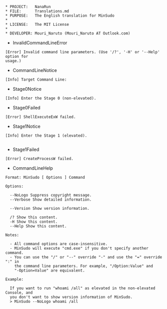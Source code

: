 ﻿```
* PROJECT:   NanaRun
* FILE:      Translations.md
* PURPOSE:   The English translation for MinSudo
*
* LICENSE:   The MIT License
*
* DEVELOPER: Mouri_Naruto (Mouri_Naruto AT Outlook.com)
```

- InvalidCommandLineError
```
[Error] Invalid command line parameters. (Use '/?', '-H' or '--Help' option for
usage.)

```
- CommandLineNotice
```
[Info] Target Command Line: 
```
- Stage0Notice
```
[Info] Enter the Stage 0 (non-elevated).

```
- Stage0Failed
```
[Error] ShellExecuteExW failed.

```
- Stage1Notice
```
[Info] Enter the Stage 1 (elevated).


```
- Stage1Failed
```
[Error] CreateProcessW failed.

```
- CommandLineHelp
```
Format: MinSudo [ Options ] Command

Options:

  --NoLogo Suppress copyright message.
  --Verbose Show detailed information.

  --Version Show version information.

  /? Show this content.
  -H Show this content.
  --Help Show this content.

Notes:

  - All command options are case-insensitive.
  - MinSudo will execute "cmd.exe" if you don't specify another command.
  - You can use the "/" or "--" override "-" and use the "=" override ":" in 
    the command line parameters. For example, "/Option:Value" and 
    "-Option=Value" are equivalent.

Example:

  If you want to run "whoami /all" as elevated in the non-elevated Console, and
  you don't want to show version information of MinSudo.
  > MinSudo --NoLogo whoami /all

```
